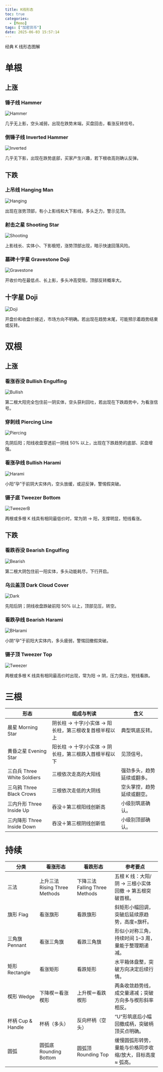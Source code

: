 ```yaml
---
title: K线形态
toc: true
categories:
  - [Memo]
tags: ["加密货币"]
date: 2025-06-03 15:57:14
---
```


经典 K 线形态图解

<!-- more -->

# 单根

## 上涨

### 锤子线 Hammer

![Hammer](Hammer.png)

几乎无上影，空头减弱，出现在跌势末端，买盘回击，看涨反转信号。

### 倒锤子线 Inverted Hammer

![Inverted](Inverted.png)

几乎无下影，出现在跌势底部，买家产生兴趣，若下根收高则确认反弹。

## 下跌

### 上吊线 Hanging Man

![Hanging](Hanging.png)

出现在涨势顶部，有小上影线和大下影线，多头乏力，警示见顶。

### 射击之星 Shooting Star

![Shooting](Shooting.png)

上影线长、实体小、下影极短，涨势顶部出现，暗示快速回落风险。

### 墓碑十字星 Gravestone Doji

![Gravestone](Gravestone.png)

开收价均在最低点、长上影，多头冲高受阻，顶部反转概率大。

## 十字星 Doji

![Doji](Doji.png)

开盘价和收盘价接近，市场方向不明确。若出现在趋势末尾，可能预示着趋势结束或反转。

# 双根

## 上涨

### 看涨吞没 Bullish Engulfing

![Bullish](Bullish.png)

第二根大阳完全包住前一阴实体，空头获利回吐，若出现在下跌趋势中，为看涨信号。

### 穿刺线 Piercing Line

![Piercing](Piercing.png)

先阴后阳；阳线收盘穿透前一阴线 50% 以上，出现在下跌趋势的底部、买盘增强。

### 看涨孕线 Bullish Harami

![Harami](Harami.png)

小阳“孕”于前阴大实体内，空头放缓，或迎反弹，警惕假突破。

### 镊子底 Tweezer Bottom

![TweezerB](TweezerB.png)

两根或多根 K 线具有相同最低价时，常为阴 → 阳，支撑明显，短线看涨。

## 下跌

### 看跌吞没 Bearish Engulfing

![Bearish](Bearish.png)

第二根大阴包住前一阳实体，多头动能耗尽，下行开启。

### 乌云盖顶 Dark Cloud Cover

![Dark](Dark.png)

先阳后阴；阴线收盘跌破前阳 50% 以上，顶部见压，转空。

### 看跌孕线 Bearish Harami

![BHarami](BHarami.png)

小阴“孕”于前阳大实体内，多头疲弱，警惕回撤假突破。

### 镊子顶 Tweezer Top

![Tweezer](Tweezer.png)

两根或多根 K 线具有相同最高价时出现，常为阳 → 阴，压力突出，短线看跌。

# 三根

| 形态                        | 组成与判读                                            | 含义                       |
| --------------------------- | ----------------------------------------------------- | -------------------------- |
| 晨星 Morning Star           | 阴长柱 → 十字/小实体 → 阳长柱，第三根收复首根半程以上 | 典型筑底反转。             |
| 黄昏之星 Evening Star       | 阳长柱 → 十字/小实体 → 阴长柱，第三根跌入首根半程以下 | 见顶信号。                 |
| 三白兵 Three White Soldiers | 三根依次走高的大阳线                                  | 强劲多头，趋势延续或翻多。 |
| 三乌鸦 Three Black Crows    | 三根依次走低的大阴线                                  | 空头掌控，趋势延续或翻空。 |
| 三内升形 Three Inside Up    | 吞没＋第三根阳线创新高                                | 小级别筑底确认。           |
| 三内降形 Three Inside Down  | 吞没＋第三根阴线创新低                                | 小级别顶部确认。           |

# 持续

| 分类              | 看涨形态                      | 看跌形态                       | 参考要点                                                   |
| ----------------- | ----------------------------- | ------------------------------ | ---------------------------------------------------------- |
| 三法              | 上升三法 Rising Three Methods | 下降三法 Falling Three Methods | 五根 K 线：大阳/阴 → 三根小实体回撤 → 第五根突破首根。     |
| 旗形 Flag         | 看涨旗形                      | 看跌旗形                       | 斜矩形小幅回调，突破后延续原趋势，高度=旗杆。              |
| 三角旗 Pennant    | 看涨三角旗                    | 看跌三角旗                     | 形似小对称三角，持续时间 1–3 周，量能于整理期递减。        |
| 矩形 Rectangle    | 看涨矩形                      | 看跌矩形                       | 水平箱体盘整，突破方向决定后续行情。                       |
| 楔形 Wedge        | 下降楔＝看涨楔形              | 上升楔＝看跌楔形               | 两条收敛趋势线，成交量递减；突破方向多与楔形斜率相反。     |
| 杯柄 Cup & Handle | 杯柄（多头）                  | 反向杯柄（空头）               | “U”形筑底后小幅回撤成柄，突破柄顶买点明确。                |
| 圆弧              | 圆弧底 Rounding Bottom        | 圆弧顶 Rounding Top            | 缓慢圆弧形转势，量能与价格同步收缩/放大，目标高度 ≈ 弧高。 |
